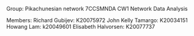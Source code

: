 Group: Pikachunesian network
7CCSMNDA CW1
Network Data Analysis

Members: 
Richard Gubijev: K20075972
John Kelly Tamargo: K20034151
Howang Lam: k20049601
Elisabeth Halvorsen: K20077737

